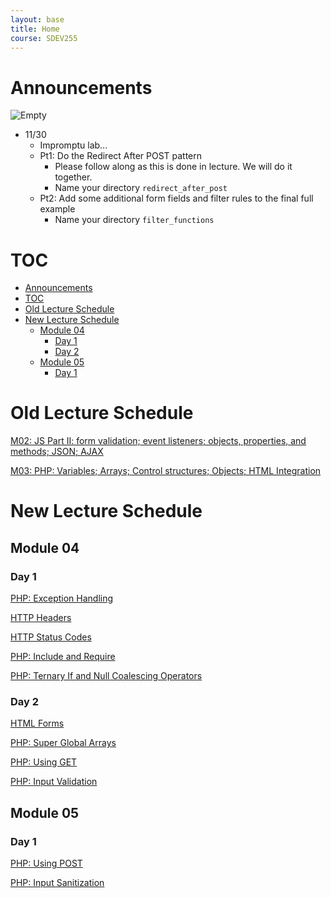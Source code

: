 ```yaml
---
layout: base
title: Home
course: SDEV255
---
```


# Announcements

![Empty](https://encrypted-tbn0.gstatic.com/images?q=tbn:ANd9GcS1DRSnSPeoqsbaeBITkzKYK8rwadli-d-JcuREzOwcnx8-Zby_iVfQxargkOG1yv45TWg&usqp=CAU)

- 11/30
  - Impromptu lab...
  - Pt1: Do the Redirect After POST pattern
    - Please follow along as this is done in lecture. We will do it together.
    - Name your directory `redirect_after_post`
  - Pt2: Add some additional form fields and filter rules to the final full example
    - Name your directory `filter_functions`

# TOC

- [Announcements](#announcements)
- [TOC](#toc)
- [Old Lecture Schedule](#old-lecture-schedule)
- [New Lecture Schedule](#new-lecture-schedule)
  - [Module 04](#module-04)
    - [Day 1](#day-1)
    - [Day 2](#day-2)
  - [Module 05](#module-05)
    - [Day 1](#day-1-1)

# Old Lecture Schedule

[M02: JS Part II: form validation; event listeners; objects, properties, and methods; JSON; AJAX](m02.md)

[M03: PHP: Variables; Arrays; Control structures; Objects; HTML Integration](m03.md)

# New Lecture Schedule

## Module 04

### Day 1

[PHP: Exception Handling](php_exception_handling.md)

[HTTP Headers](php_http_headers.md)

[HTTP Status Codes](php_http_status_codes.md)

[PHP: Include and Require](php_include_require.md)

[PHP: Ternary If and Null Coalescing Operators](php_ternary_if_null_coalescing_operators.md)

### Day 2

[HTML Forms](html_forms.md)

[PHP: Super Global Arrays](php_superglobal_arrays.md)

[PHP: Using GET](php_GET.md)

[PHP: Input Validation](php_input_validation.md)

## Module 05

### Day 1

[PHP: Using POST](php_POST.md)

[PHP: Input Sanitization](php_input_sanitization.md)

